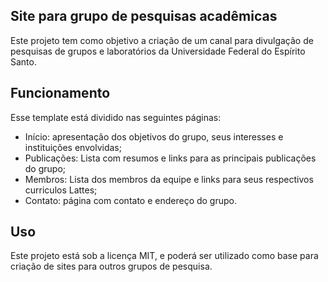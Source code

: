 ## Site para grupo de pesquisas acadêmicas
Este projeto tem como objetivo a criação de um canal para divulgação de pesquisas de grupos e laboratórios da Universidade Federal do Espírito Santo.

## Funcionamento

Esse template está dividido nas seguintes páginas:

* Início: apresentação dos objetivos do grupo, seus interesses e instituições envolvidas;
* Publicações: Lista com resumos e links para as principais publicações do grupo;
* Membros: Lista dos membros da equipe e links para seus respectivos curriculos Lattes;
* Contato: página com contato e endereço do grupo.

## Uso

Este projeto está sob a licença MIT, e poderá ser utilizado como base para criação de sites para outros grupos de pesquisa.
